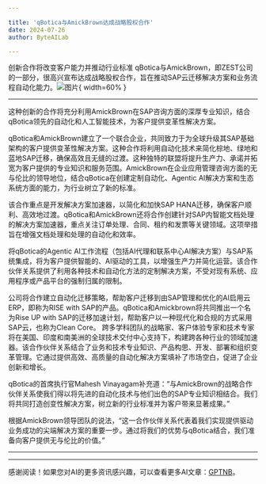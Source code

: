```yaml
---

title: 'qBotica与AmickBrown达成战略股权合作'
date: 2024-07-26
author: ByteAILab

---
```


创新合作将改变客户能力并推动行业标准
qBotica与AmickBrown，即ZEST公司的一部分，很高兴宣布达成战略股权合作，旨在推动SAP云迁移解决方案和业务流程自动化能力。![图片](https://ai-techpark.com/wp-content/uploads/2024/07/qBotica-a-960x540.jpg){ width=60% }

---
这种创新的合作将充分利用AmickBrown在SAP咨询方面的深厚专业知识，结合qBotica领先的自动化和人工智能技术，为客户提供变革性解决方案。

qBotica和AmickBrown建立了一个联合企业，共同致力于为全球升级其SAP基础架构的客户提供变革性解决方案。这种合作将利用自动化技术来简化棕地、绿地和蓝地SAP迁移，确保高效且无缝的过渡。这种独特的联盟将提升生产力、承诺并拓宽为客户提供的专业知识和服务范围。AmickBrown在企业应用管理咨询方面的无与伦比的领导地位，结合qBotica在创建定制自动化、Agentic AI解决方案和生态系统方面的能力，为行业树立了新的标准。

该合作重点是开发解决方案加速器，以简化和加快SAP HANA迁移，确保客户顺利、高效地过渡。qBotica和AmickBrown还将合作创建针对SAP内智能文档处理的解决方案加速器，重点关注订单处理、合同、租约和发票等关键领域。这项举措旨在增强文档处理和处理的自动化和效率。

将qBotica的Agentic AI工作流程（包括AI代理和联系中心AI解决方案）与SAP系统集成，将为客户提供智能的、AI驱动的工具，以增强生产力并简化运营。该合作伙伴关系提供了利用各种技术和自动化方法的定制解决方案，不受对现有系统、应用程序或产品平台的强制归属的限制。

公司将合作建立自动化迁移策略，帮助客户迁移到由SAP管理和优化的AI启用云ERP，即称为RISE with SAP的产品。qBotica和Amickbrown将共同推出一个名为Rise UP with SAP的迁移加速计划，帮助客户以一种现代化和合规的方式采用SAP云，也称为Clean Core。 跨多学科团队的战略家、客户体验专家和技术专家将在美国、印度和南美洲的全球技术交付中心支持下，构建跨各种行业的领域加速器。该合作伙伴关系结合了业务和技术专业知识、产品构思、开发、部署和组织变革管理。它通过提供高效、高质量的自动化解决方案填补了市场空白，促进了企业创新和增长。

qBotica的首席执行官Mahesh Vinayagam补充道：“与AmickBrown的战略合作伙伴关系使我们得以将先进的自动化技术与他们出色的SAP专业知识相结合。我们将共同打造创变性解决方案，树立新的行业标准并为客户带来显著成果。”

根据AmickBrown领导团队的说法，“这一合作伙伴关系代表着我们实现提供驱动业务成功的尖端解决方案的重要一步。通过将我们的优势与qBotica结合，我们准备向客户提供无与伦比的价值。”

---
---
感谢阅读！如果您对AI的更多资讯感兴趣，可以查看更多AI文章：[GPTNB](https://gptnb.com)。